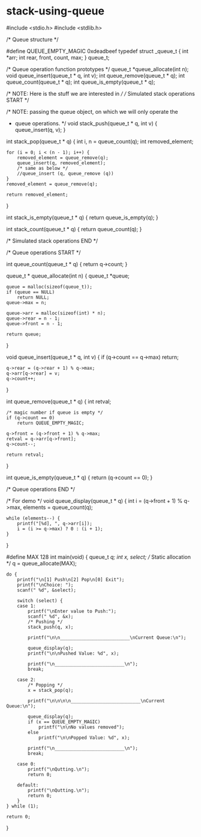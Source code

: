 # stack-using-queue
#include <stdio.h>
#include <stdlib.h>
 
/* Queue structure */
 
#define QUEUE_EMPTY_MAGIC 0xdeadbeef
typedef struct _queue_t {
    int *arr;
    int rear, front, count, max;
} queue_t;
 
/* Queue operation function prototypes */
queue_t *queue_allocate(int n);
void queue_insert(queue_t * q, int v);
int queue_remove(queue_t * q);
int queue_count(queue_t * q);
int queue_is_empty(queue_t * q);
 
/* NOTE: Here is the stuff we are interested in */
/* Simulated stack operations START */
 
/* NOTE: passing the queue object, on which we will only operate the
 * queue operations.
 */
void stack_push(queue_t * q, int v) {
    queue_insert(q, v);
}
 
int stack_pop(queue_t * q) {
    int i, n = queue_count(q);
    int removed_element;
 
    for (i = 0; i < (n - 1); i++) {
        removed_element = queue_remove(q);
        queue_insert(q, removed_element);
        /* same as below */
        //queue_insert (q, queue_remove (q))
    }
    removed_element = queue_remove(q);
 
    return removed_element;
}
 
int stack_is_empty(queue_t * q) {
    return queue_is_empty(q);
}
 
int stack_count(queue_t * q) {
    return queue_count(q);
}
 
/* Simulated stack operations END */
 
/* Queue operations START */
 
int queue_count(queue_t * q) {
    return q->count;
}
 
queue_t *
queue_allocate(int n) {
    queue_t *queue;
 
    queue = malloc(sizeof(queue_t));
    if (queue == NULL)
        return NULL;
    queue->max = n;
 
    queue->arr = malloc(sizeof(int) * n);
    queue->rear = n - 1;
    queue->front = n - 1;
 
    return queue;
}
 
void queue_insert(queue_t * q, int v) {
    if (q->count == q->max)
        return;
 
    q->rear = (q->rear + 1) % q->max;
    q->arr[q->rear] = v;
    q->count++;
}
 
int queue_remove(queue_t * q) {
    int retval;
 
    /* magic number if queue is empty */
    if (q->count == 0)
        return QUEUE_EMPTY_MAGIC;
 
    q->front = (q->front + 1) % q->max;
    retval = q->arr[q->front];
    q->count--;
 
    return retval;
}
 
int queue_is_empty(queue_t * q) {
    return (q->count == 0);
}
 
/* Queue operations END */
 
/* For demo */
void queue_display(queue_t * q) {
    int i = (q->front + 1) % q->max, elements = queue_count(q);
 
    while (elements--) {
        printf("[%d], ", q->arr[i]);
        i = (i >= q->max) ? 0 : (i + 1);
    }
}
 
#define MAX 128
int main(void) {
    queue_t *q;
    int x, select;
    /* Static allocation */
    q = queue_allocate(MAX);
 
    do {
        printf("\n[1] Push\n[2] Pop\n[0] Exit");
        printf("\nChoice: ");
        scanf(" %d", &select);
 
        switch (select) {
        case 1:
            printf("\nEnter value to Push:");
            scanf(" %d", &x);
            /* Pushing */
            stack_push(q, x);
 
            printf("\n\n__________________________\nCurrent Queue:\n");
 
            queue_display(q);
            printf("\n\nPushed Value: %d", x);
 
            printf("\n__________________________\n");
            break;
 
        case 2:
            /* Popping */
            x = stack_pop(q);
 
            printf("\n\n\n\n__________________________\nCurrent Queue:\n");
 
            queue_display(q);
            if (x == QUEUE_EMPTY_MAGIC)
                printf("\n\nNo values removed");
            else
                printf("\n\nPopped Value: %d", x);
 
            printf("\n__________________________\n");
            break;
 
        case 0:
            printf("\nQutting.\n");
            return 0;
 
        default:
            printf("\nQutting.\n");
            return 0;
        }
    } while (1);
 
    return 0;
}
